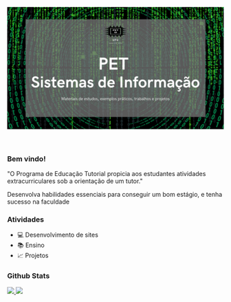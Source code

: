 <!--
**Murielly-Nascimento/Murielly-Nascimento** is a ✨ _special_ ✨ repository because its `README.md` (this file) appears on your GitHub profile.

Here are some ideas to get you started:

- 🔭 I’m currently working on ...
- 🌱 I’m currently learning ...
- 👯 I’m looking to collaborate on ...
- 🤔 I’m looking for help with ...
- 💬 Ask me about ...
- 📫 How to reach me: ...
- 😄 Pronouns: ...
- ⚡ Fun fact: ...
-->

<body>
    <header><img src = "imagens/perfil.png" alt = "template of mny profile"></header>
    <main>
        <article>
            <section>
                <h3>Bem vindo!</h3>
                <p>"O Programa de Educação Tutorial propicia aos estudantes atividades extracurriculares sob a orientação de um tutor."
                </p>
                <p>Desenvolva habilidades essenciais para conseguir um bom estágio, e tenha sucesso na faculdade</p>
            </section>
            <section>
                <h3>Atividades</h3>
                <ul>
                    <li>💻 Desenvolvimento de sites</li>
                    <li>📚 Ensino</a></li>
                    <li>📈 Projetos</li>
                </ul>
            </section>
            <section>
                <h3>Github Stats</h3>
                <div align="left">
                    <a href="https://github.com/PET-SI-UFU">
                    <img height="180em" src="https://github-readme-stats.vercel.app/api?username=PET-SI-UFU&show_icons=true&theme=gotham&include_all_commits=true&count_private=true"/>
                    <img height="180em" src="https://github-readme-stats.vercel.app/api/top-langs/?username=PET-SI-UFU&layout=compact&langs_count=7&theme=gotham"/>
                </div>
            </section>
        </article>
    </main>
</body>
